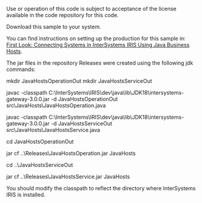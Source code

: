 Use or operation of this code is subject to acceptance of the license available in the code repository for this code.

Download this sample to your system. 

You can find instructions on setting up the production for this sample in: <a href="http://docs.intersystems.com/iris201811/csp/docbook/DocBook.UI.Page.cls?KEY=AFL_javabusinesshosts">First Look: Connecting Systems in InterSystems IRIS Using Java Business Hosts</a>.
   
The jar files in the repository Releases were created using the following jdk commands:

mkdir JavaHostsOperationOut
mkdir JavaHostsServiceOut

javac -classpath C:\InterSystems\IRIS\dev\java\lib\JDK18\intersystems-gateway-3.0.0.jar -d JavaHostsOperationOut src\JavaHosts\JavaHostsOperation.java

javac -classpath C:\InterSystems\IRIS\dev\java\lib\JDK18\intersystems-gateway-3.0.0.jar -d JavaHostsServiceOut src\JavaHosts\JavaHostsService.java

cd JavaHostsOperationOut

jar cf ..\Releases\JavaHostsOperation.jar JavaHosts

cd ..\JavaHostsServiceOut

jar cf ..\Releases\JavaHostsService.jar JavaHosts

You should modify the classpath to reflect the directory where InterSystems IRIS is installed.
   